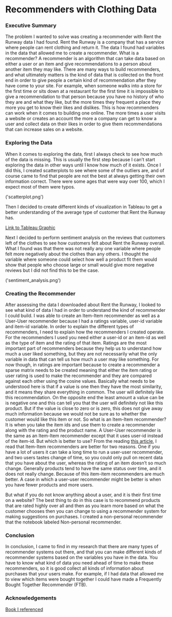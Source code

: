 # Recommenders with Clothing Data

### Executive Summary

The problem I wanted to solve was creating a recommender with Rent the Runway data I had found. Rent the Runway is a company that has a service where people can rent clothing and return it. The data I found had variables in the data that allowed me to create a recommender.
What is a recommender? A recommender is an algorithm that can take data based on either a user or an item and give recommendations to a person about another item they may like. There are many ways to build recommenders, and what ultimately matters is the kind of data that is collected on the front end in order to give people a certain kind of recommendation after they have come to your site. For example, when someone walks into a store for the first time or sits down at a restaurant for the first time it is impossible to give a recommendation to that person because you have no history of who they are and what they like, but the more times they frequent a place they more you get to know their likes and dislikes. This is how recommenders can work when it comes to building one online. The more times a user visits a website or creates an account the more a company can get to know a user and collect data on their likes in order to give them recommendations that can increase sales on a website.

### Exploring the Data

When it comes to exploring the data, first I always check to see how much of the data is missing. This is usually the first step because I can’t start exploring the data in other ways until I know how much of it exists.
Once I did this, I created scatterplots to see where some of the outliers are, and of course came to find that people are not the best at always getting their own information correct. There were some ages that were way over 100, which I expect most of them were typos.

('scatterplot.png')

Then I decided to create different kinds of visualization in Tableau to get a better understanding of the average type of customer that Rent the Runway has.

[Link to Tableau Graphic](https://public.tableau.com/profile/raven.hinson#!/vizhome/RTRRecommenderVisualizations/Sheet2)

Next I decided to perform sentiment analysis on the reviews that customers left of the clothes to see how customers felt about Rent the Runway overall. What I found was that there was not really any one variable where people felt more negatively about the clothes than any others. I thought the variable where someone could select how well a product fit them would show that people who choose large or small would give more negative reviews but I did not find this to be the case.

('sentiment_analysis.png')

### Creating the Recommender
After assessing the data I downloaded about Rent the Runway, I looked to see what kind of data I had in order to understand the kind of recommender I could build. I was able to create an Item-Item recommender as well as a User-User recommender because I had a ratings variable, user-id variable and item-id variable.
In order to explain the different types of recommenders, I need to explain how the recommenders I created operate. For the recommenders I used you need either a user-id or an item-id as well as the type of item and the rating of that item. Ratings are the most important part of recommenders because they help us to understand how much a user liked something, but they are not necessarily what the only variable in data that can tell us how much a user may like something. For now though, in ratings are important because to create a recommender a sparse matrix needs to be created meaning that either the item rating or user rating is used to make the recommender and they are compared against each other using the cosine values. Basically what needs to be understood here is that if a value is one then they have the most similarity, and it means they share everything in common. The user will definitely like this recommendation. On the opposite end the least amount a value can be is negative one and this can tell you that the user will definitely not like this product. But if the value is close to zero or is zero, this does not give away much information because we would not be sure as to whether the customer would like this item or not.
So what is an Item-Item recommender? It is when you take the item ids and use them to create a recommender along with the rating and the product name. A User-User recommender is the same as an Item-Item recommender except that it uses user-id instead of the item-id. But which is better to use? From the reading [this article](https://medium.com/datadriveninvestor/how-to-built-a-recommender-system-rs-616c988d64b2), I read that Item-Item recommenders are better for two reasons. One if you have a lot of users it can take a long time to run a user-user recommender, and two users tastes change of time, so you could only pull on recent data that you have about the user, whereas the rating of an item doesn’t so much change. Generally products tend to have the same status over time, and it does not really change. Because of this item-item recommenders are much better. A case in which a user-user recommender might be better is when you have fewer products and more users.

But what if you do not know anything about a user, and it is their first time on a website? The best thing to do in this case is to recommend products that are rated highly over all and then as you learn more based on what the customer chooses then you can change to using a recommender system for making suggestions on purchases. I created a non-personal recommender that the notebook labeled Non-personal recommender.  


### Conclusion
In conclusion, I came to find in my research that there are many types of recommender systems out there, and that you can make different kinds of recommender systems based on the variables you have in the data. You have to know what kind of data you need ahead of time to make these recommenders, so it is good collect all kinds of information about purchases that your users make. For example, if I had data that allowed me to view which items were bought together I could have made a Frequently Bought Together Recommender (FTB).


### Acknowledgements

[Book I referenced](https://www.manning.com/books/practical-recommender-systems)
